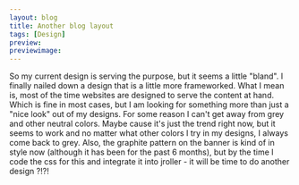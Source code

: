 ```yaml
---
layout: blog
title: Another blog layout
tags: [Design]
preview:
previewimage:
---
```


<p>So my current design is serving the purpose, but it seems a little "bland". I finally nailed down a design that is a little more frameworked. What I mean is, most of the time websites are designed to serve the content at hand. Which is fine in most cases, but I am looking for something more than just a "nice look" out of my designs. For some reason I can't get away from grey and other neutral colors. Maybe cause it's just the trend right now, but it seems to work and no matter what other colors I try in my designs, I always come back to grey. Also, the graphite pattern on the banner is kind of in style now (although it has been for the past 6 months), but by the time I code the css for this and integrate it into jroller - it will be time to do another design ?!?!</p> 
<div style="width:100%; text-align:center;"> 
<a href="src="/images/jroller/new-layout2.jpg"><img src="src="/images/jroller/new-layout2_small.jpg" alt=""/></a> 
</div>
